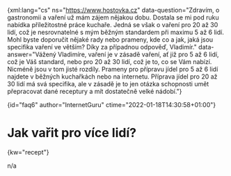 
{xml:lang="cs" ns="https://www.hostovka.cz" data-question="Zdravím, o gastronomii a vaření už mám zájem nějakou dobu. Dostala se mi pod ruku nabídka příležitostné práce kuchaře. Jedná se však o vaření pro 20 až 30 lidí, což je nesrovnatelné s mým běžným standardem při maximu 5 až 6 lidí. Mohl byste doporučit nějaké rady nebo prameny, kde co a jak, jaká jsou specifika vaření ve větším? Díky za případnou odpověď, Vladimír." data-answer="Vážený Vladimíre, vaření je v zásadě vaření, ať již pro 5 až 6 lidí, což je Váš standard, nebo pro 20 až 30 lidí, což je to, co se Vám nabízí. Nicméně jsou v tom jisté rozdíly. Prameny pro přípravu jídel pro 5 až 6 lidí najdete v běžných kuchařkách nebo na internetu. Příprava jídel pro 20 až 30 lidí má svá specifika, ale v zásadě je to jen otázka schopnosti umět přepracovat dané receptury a mít dostatečně velké nádobí."}

{id="faq6" author="InternetGuru" ctime="2022-01-18T14:30:58+01:00"}

# Jak vařit pro více lidí?

{kw="recept"}

n/a

